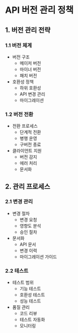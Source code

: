 # API 버전 관리 정책

## 1. 버전 관리 전략

### 1.1 버전 체계
- 버전 구조
  - 메이저 버전
  - 마이너 버전
  - 패치 버전
- 호환성 정책
  - 하위 호환성
  - API 변경 관리
  - 마이그레이션

### 1.2 버전 전환
- 전환 프로세스
  - 단계적 전환
  - 병행 운영
  - 구버전 종료
- 클라이언트 지원
  - 버전 감지
  - 에러 처리
  - 문서화

## 2. 관리 프로세스

### 2.1 변경 관리
- 변경 절차
  - 변경 요청
  - 영향도 분석
  - 승인 절차
- 문서화
  - API 문서
  - 변경 이력
  - 마이그레이션 가이드

### 2.2 테스트
- 테스트 범위
  - 기능 테스트
  - 호환성 테스트
  - 성능 테스트
- 품질 관리
  - 코드 리뷰
  - 테스트 자동화
  - 모니터링 